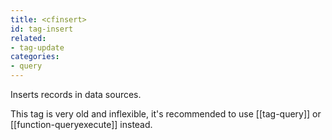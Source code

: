 ```yaml
---
title: <cfinsert>
id: tag-insert
related:
- tag-update
categories:
- query
---
```


Inserts records in data sources.

This tag is very old and inflexible, it's recommended to use [[tag-query]] or [[function-queryexecute]] instead.
